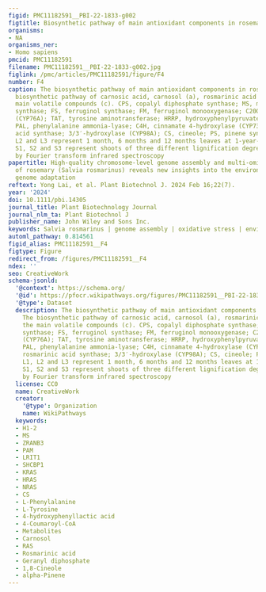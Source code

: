 ```yaml
---
figid: PMC11182591__PBI-22-1833-g002
figtitle: Biosynthetic pathway of main antioxidant components in rosemary
organisms:
- NA
organisms_ner:
- Homo sapiens
pmcid: PMC11182591
filename: PMC11182591__PBI-22-1833-g002.jpg
figlink: /pmc/articles/PMC11182591/figure/F4
number: F4
caption: The biosynthetic pathway of main antioxidant components in rosemary. The
  biosynthetic pathway of carnosic acid, carnosol (a), rosmarinic acid (b) and the
  main volatile compounds (c). CPS, copalyl diphosphate synthase; MS, miltiradiene
  synthase; FS, ferruginol synthase; FM, ferruginol monooxygenase; C20Ox, C20‐oxidase
  (CYP76A); TAT, tyrosine aminotransferase; HRRP, hydroxyphenylpyruvate reductase;
  PAL, phenylalanine ammonia‐lyase; C4H, cinnamate 4‐hydroxylase (CYP73A); RAS, rosmarinic
  acid synthase; 3/3′‐hydroxylase (CYP98A); CS, cineole; PS, pinene synthase. L1,
  L2 and L3 represent 1 month, 6 months and 12 months leaves at 1‐year‐old shoot.
  S1, S2 and S3 represent shoots of three different lignification degrees determined
  by Fourier transform infrared spectroscopy
papertitle: High‐quality chromosome‐level genome assembly and multi‐omics analysis
  of rosemary (Salvia rosmarinus) reveals new insights into the environmental and
  genome adaptation
reftext: Yong Lai, et al. Plant Biotechnol J. 2024 Feb 16;22(7).
year: '2024'
doi: 10.1111/pbi.14305
journal_title: Plant Biotechnology Journal
journal_nlm_ta: Plant Biotechnol J
publisher_name: John Wiley and Sons Inc.
keywords: Salvia rosmarinus | genome assembly | oxidative stress | environmental adaptation
automl_pathway: 0.814561
figid_alias: PMC11182591__F4
figtype: Figure
redirect_from: /figures/PMC11182591__F4
ndex: ''
seo: CreativeWork
schema-jsonld:
  '@context': https://schema.org/
  '@id': https://pfocr.wikipathways.org/figures/PMC11182591__PBI-22-1833-g002.html
  '@type': Dataset
  description: The biosynthetic pathway of main antioxidant components in rosemary.
    The biosynthetic pathway of carnosic acid, carnosol (a), rosmarinic acid (b) and
    the main volatile compounds (c). CPS, copalyl diphosphate synthase; MS, miltiradiene
    synthase; FS, ferruginol synthase; FM, ferruginol monooxygenase; C20Ox, C20‐oxidase
    (CYP76A); TAT, tyrosine aminotransferase; HRRP, hydroxyphenylpyruvate reductase;
    PAL, phenylalanine ammonia‐lyase; C4H, cinnamate 4‐hydroxylase (CYP73A); RAS,
    rosmarinic acid synthase; 3/3′‐hydroxylase (CYP98A); CS, cineole; PS, pinene synthase.
    L1, L2 and L3 represent 1 month, 6 months and 12 months leaves at 1‐year‐old shoot.
    S1, S2 and S3 represent shoots of three different lignification degrees determined
    by Fourier transform infrared spectroscopy
  license: CC0
  name: CreativeWork
  creator:
    '@type': Organization
    name: WikiPathways
  keywords:
  - H1-2
  - MS
  - ZRANB3
  - PAM
  - LRIT1
  - SHCBP1
  - KRAS
  - HRAS
  - NRAS
  - CS
  - L-Phenylalanine
  - L-Tyrosine
  - 4-hydroxyphenyllactic acid
  - 4-Coumaroyl-CoA
  - Metabolites
  - Carnosol
  - RAS
  - Rosmarinic acid
  - Geranyl diphosphate
  - 1,8-Cineole
  - alpha-Pinene
---
```

